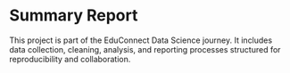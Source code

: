 # Summary Report

This project is part of the EduConnect Data Science journey. It includes data collection, cleaning, analysis, and reporting processes structured for reproducibility and collaboration.

